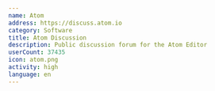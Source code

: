 ```yaml
---
name: Atom
address: https://discuss.atom.io
category: Software
title: Atom Discussion
description: Public discussion forum for the Atom Editor
userCount: 37435
icon: atom.png
activity: high
language: en
---
```

